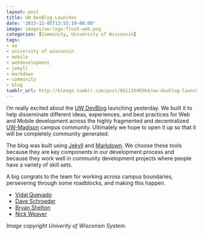 ```yaml
---
layout: post
title: UW DevBlog Launches
date: '2013-11-05T13:55:19-06:00'
image: images/uw-logo-flush-web.png
categories: [Community, University of Wisconsin]
tags:
- uw
- university of wisconsin
- mobile
- webdevelopment
- jekyll
- markdown
- community
- blog
tumblr_url: http://bleege.tumblr.com/post/66113640364/uw-devblog-launches
---
```

<!--excerpt.start-->
I’m really excited about the [UW DevBlog](http://devblog.uc.wisc.edu/) launching yesterday.  We built it to help disseminate different ideas, experiences, and best practices for Web and Mobile development across the highly fragmented and decentralized [UW-Madison](http://www.wisc.edu/) campus community.  Ultimately we hope to open it up so that it will be completely community generated.
<!--excerpt.end-->

The blog was built using [Jekyll](https://jekyllrb.com/) and [Markdown](https://daringfireball.net/projects/markdown/).  We choose these tools because they are key components in our development process and because they work well in community development projects where people have a variety of skill sets.

A big congrats to the team for working across campus boundaries, persevering through some roadblocks, and making this happen.

* [Vidal Quevado](https://twitter.com/VidalQuevedo)
* [Dave Schroeder](https://twitter.com/DaveSchroeder)
* [Bryan Shelton](https://twitter.com/bshelton229)
* [Nick Weaver](https://twitter.com/nickweaver)

<span style="font-style: italic;">Image copyright Univerity of Wisconsin System.</span>